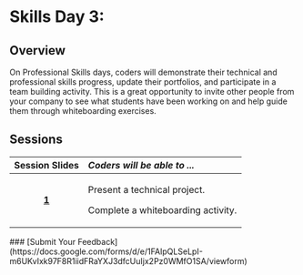 # Skills Day 3:

## Overview

On Professional Skills days, coders will demonstrate their technical and professional skills progress, update their portfolios, and participate in a team building activity. This is a great opportunity to invite other people from your company to see what students have been working on and help guide them through whiteboarding exercises.

## Sessions

<table>
  <thead>
    <tr>
      <th style="text-align:center">Session Slides</th>
      <th style="text-align:left"><em>Coders will be able to ...</em>
      </th>
    </tr>
  </thead>
  <tbody>
    <tr>
      <td style="text-align:center"><a href="https://docs.google.com/presentation/d/1auwx4hRlqp-RsbH43PzygoC87YmEBsKiGD3oMwD6ZUY/edit#slide=id.g3748a0c7e9_0_0"><b>1</b></a>
      </td>
      <td style="text-align:left">
        <p>Present a technical project.</p>
        <p>Complete a whiteboarding activity.</p>
      </td>
    </tr>
  </tbody>
</table>### [Submit Your Feedback](https://docs.google.com/forms/d/e/1FAIpQLSeLpI-m6UKvIxk97F8R1iidFRaYXJ3dfcUuIjx2Pz0WMfO1SA/viewform)


